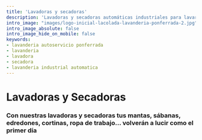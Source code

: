 ```yaml
---
title: 'Lavadoras y secadoras'
description: 'Lavadoras y secadoras automáticas industriales para lavar y secar tu ropa en el bierzo. Lava y seca mantas, cojines, toallas, abrigos, chaquetas | Lacolada Lavanderia Autoservicio Ponferrada'
intro_image: "images/logo-inicial-lacolada-lavanderia-ponferrada-2.jpg"
intro_image_absolute: false
intro_image_hide_on_mobile: false
keywords:
- lavanderia autoservicio ponferrada
- lavanderia
- lavadora
- secadora
- lavanderia industrial automatica
---
```


# Lavadoras y Secadoras

### Con nuestras lavadoras y secadoras tus mantas, sábanas, edredones, cortinas, ropa de trabajo... volverán a lucir como el primer día